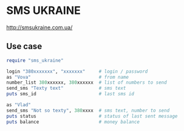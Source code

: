 SMS UKRAINE
===========

http://smsukraine.com.ua/


Use case
--------

```ruby
require "sms_ukraine"

login "380xxxxxxx", "xxxxxxx"     # login / password
as "Vova"                         # from name
number_list 380xxxxxx, 380xxxxxx  # list of numbers to send
send_sms "Texty text"             # sms text
puts sms_id                       # last sms id

as "Vlad"
send_sms "Not so texty", 380xxxx  # sms text, number to send
puts status                       # status of last sent message
puts balance                      # money balance
```